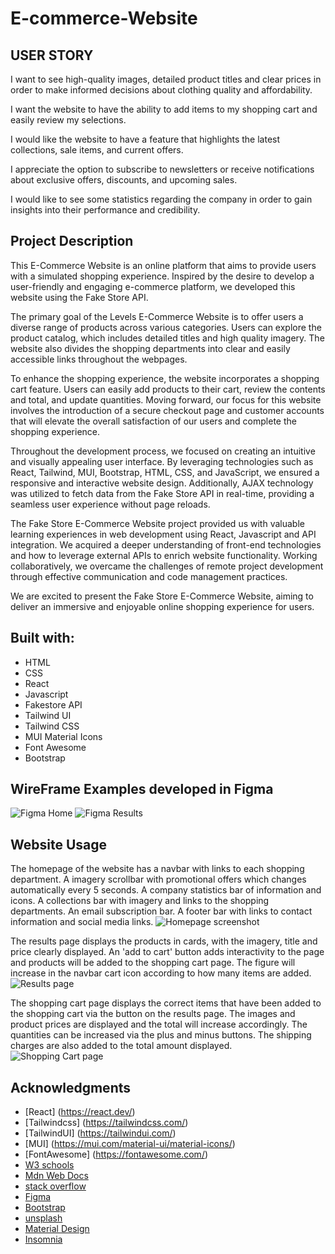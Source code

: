 # E-commerce-Website

## USER STORY
I want to see high-quality images, detailed product titles and clear prices in order to make informed decisions about clothing quality and affordability.

I want the website to have the ability to add items to my shopping cart and easily review my selections.

I would like the website to have a feature that highlights the latest collections, sale items, and current offers. 

I appreciate the option to subscribe to newsletters or receive notifications about exclusive offers, discounts, and upcoming sales.

I would like to see some statistics regarding the company in order to gain insights into their performance and credibility. 

## Project Description

This E-Commerce Website is an online platform that aims to provide users with a simulated shopping experience. Inspired by the desire to develop a user-friendly and engaging e-commerce platform, we developed this website using the Fake Store API.

The primary goal of the Levels E-Commerce Website is to offer users a diverse range of products across various categories. Users can explore the product catalog, which includes detailed titles and high quality imagery. The website also divides the shopping departments into clear and easily accessible links throughout the webpages.

To enhance the shopping experience, the website incorporates a shopping cart feature. Users can easily add products to their cart, review the contents and total, and update quantities. Moving forward, our focus for this website involves the introduction of a secure checkout page and customer accounts that will elevate the overall satisfaction of our users and complete the shopping experience. 

Throughout the development process, we focused on creating an intuitive and visually appealing user interface. By leveraging technologies such as React, Tailwind, MUI, Bootstrap, HTML, CSS, and JavaScript, we ensured a responsive and interactive website design. Additionally, AJAX technology was utilized to fetch data from the Fake Store API in real-time, providing a seamless user experience without page reloads.

The Fake Store E-Commerce Website project provided us with valuable learning experiences in web development using React, Javascript and API integration. We acquired a deeper understanding of front-end technologies and how to leverage external APIs to enrich website functionality. Working collaboratively, we overcame the challenges of remote project development through effective communication and code management practices.

We are excited to present the Fake Store E-Commerce Website, aiming to deliver an immersive and enjoyable online shopping experience for users.

## Built with:
* HTML
* CSS
* React 
* Javascript
* Fakestore API
* Tailwind UI
* Tailwind CSS
* MUI Material Icons
* Font Awesome
* Bootstrap

## WireFrame Examples developed in Figma

![Figma Home](https://i.postimg.cc/GhPMS84r/Figma-Home.png)
![Figma Results](https://i.postimg.cc/NjWQJH3b/Figma-Results.png)

## Website Usage
The homepage of the website has a navbar with links to each shopping department. A imagery scrollbar with promotional offers which changes automatically every 5 seconds. A company statistics bar of information and icons. A collections bar with imagery and links to the shopping departments. An email subscription bar. A footer bar with links to contact information and social media links.
![Homepage screenshot](https://i.postimg.cc/K8xmdMQ5/Homepage.png)

The results page displays the products in cards, with the imagery, title and price clearly displayed. An 'add to cart' button adds interactivity to the page and products will be added to the shopping cart page. The figure will increase in the navbar cart icon according to how many items are added.
![Results page](https://i.postimg.cc/vZrCw2D1/Resultspage.png)

The shopping cart page displays the correct items that have been added to the shopping cart via the button on the results page. The images and product prices are displayed and the total will increase accordingly. The quantities can  be increased via the plus and minus buttons. The shipping charges are also added to the total amount displayed. 
![Shopping Cart page](https://i.postimg.cc/kGkMzYG1/Shoppingcart.png)

## Acknowledgments
* [React] (https://react.dev/)
* [Tailwindcss] (https://tailwindcss.com/)
* [TailwindUI] (https://tailwindui.com/)
* [MUI] (https://mui.com/material-ui/material-icons/)
* [FontAwesome] (https://fontawesome.com/)
* [W3 schools](https://www.w3schools.com)
* [Mdn Web Docs](https://developer.mozilla.org/en-US/docs/Web/JavaScript)
* [stack overflow](https://stackoverflow.com/)
* [Figma](https://www.figma.com)
* [Bootstrap](https://getbootstrap.com/)
* [unsplash](https://unsplash.com/photos/hgGplX3PFBg)
* [Material Design](https://m2.material.io/design/color/the-color-system.html#tools-for-picking-colors)
* [Insomnia](https://insomnia.rest/)


